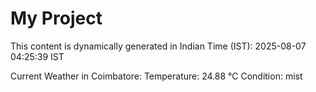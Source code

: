 # My Project

This content is dynamically generated in Indian Time (IST): 2025-08-07 04:25:39 IST


Current Weather in Coimbatore:
Temperature: 24.88 °C
Condition: mist
